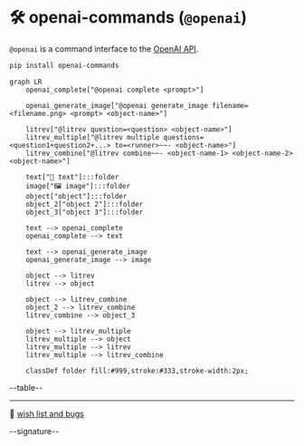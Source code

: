 # 🛠️ openai-commands (`@openai`)

`@openai` is a command interface to the [OpenAI API](https://beta.openai.com/docs/introduction).

```bash
pip install openai-commands
```

```mermaid
graph LR
    openai_complete["@openai complete <prompt>"]

    openai_generate_image["@openai generate_image filename=<filename.png> <prompt> <object-name>"]

    litrev["@litrev question=<question> <object-name>"]
    litrev_multiple["@litrev multiple questions=<question1+question2+...> to=<runner>~~- <object-name>"]
    litrev_combine["@litrev combine~~- <object-name-1> <object-name-2> <object-name>"]

    text["📜 text"]:::folder
    image["🖼️ image"]:::folder
    object["object"]:::folder
    object_2["object 2"]:::folder
    object_3["object 3"]:::folder

    text --> openai_complete
    openai_complete --> text

    text --> openai_generate_image
    openai_generate_image --> image

    object --> litrev
    litrev --> object

    object --> litrev_combine
    object_2 --> litrev_combine
    litrev_combine --> object_3

    object --> litrev_multiple
    litrev_multiple --> object
    litrev_multiple --> litrev
    litrev_multiple --> litrev_combine

    classDef folder fill:#999,stroke:#333,stroke-width:2px;
```


--table--

---

🎁 [wish list and bugs](https://github.com/kamangir/openai-commands/issues/13)

--signature--